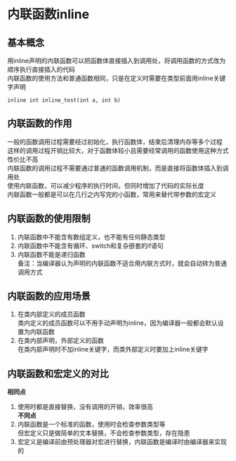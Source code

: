 # 内联函数inline

## 基本概念
用inline声明的内联函数可以把函数体直接插入到调用处，将调用函数的方式改为顺序执行直接插入的代码  
内联函数的使用方法和普通函数相同，只是在定义时需要在类型前面用inline关键字声明  
```
inline int inline_test(int a, int b)
```


## 内联函数的作用
一般的函数调用过程需要经过初始化，执行函数体，结束后清理内存等多个过程  
这样的调用过程开销比较大，对于函数体较小且需要经常调用的函数使用这种方式性价比不高  
内联函数的调用过程不需要通过普通的函数调用机制，而是直接将函数体插入到调用处  
使用内联函数，可以减少程序的执行时间，但同时增加了代码的实际长度  
内联函数一般都是可以在几行之内写完的小函数，常用来替代带参数的宏定义  


## 内联函数的使用限制
1. 内联函数中不能含有数组定义，也不能有任何静态类型  
2. 内联函数中不能含有循环、switch和复杂嵌套的if语句  
3. 内联函数不能是递归函数  
备注：当编译器认为声明的内联函数不适合用内联方式时，就会自动转为普通调用方式  


## 内联函数的应用场景
1. 在类内部定义的成员函数  
类内定义的成员函数可以不用手动声明为inline，因为编译器一般都会默认设置为内联函数  
2. 在类内部声明，外部定义的函数  
在类内部声明时不加inline关键字，而类外部定义时要加上inline关键字  


## 内联函数和宏定义的对比
**相同点**
1. 使用时都是直接替换，没有调用的开销，效率很高  
**不同点**
1. 内联函数是一个标准的函数，使用时会检查参数类型等  
但宏定义只是做简单的文本替换，不会检查参数类型，存在隐患  
2. 宏定义是编译前由预处理器对宏进行替换，内联函数是编译时由编译器来实现的  